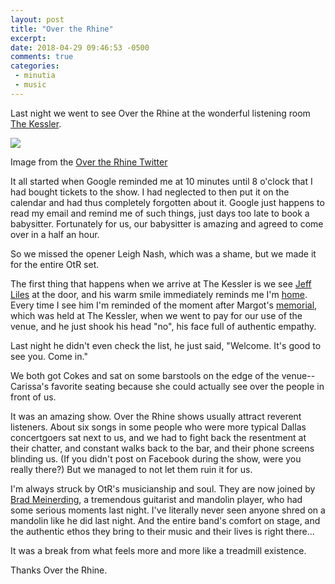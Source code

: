 ```yaml
---
layout: post
title: "Over the Rhine"
excerpt: 
date: 2018-04-29 09:46:53 -0500
comments: true
categories: 
 - minutia
 - music
---
```


Last night we went to see Over the Rhine at the wonderful listening room [The Kessler](http://thekessler.org/). 

![]({{site.url}}/assets/2018/04/kessler.jpg)

Image from the [Over the Rhine Twitter](https://twitter.com/overtherhine/status/990394388399448065)

It all started when Google reminded me at 10 minutes until 8 o'clock that I had bought tickets to the show. I had neglected to then put it on the calendar and had thus completely forgotten about it. Google just happens to read my email and remind me of such things, just days too late to book a babysitter. Fortunately for us, our babysitter is amazing and agreed to come over in a half an hour.

So we missed the opener Leigh Nash, which was a shame, but we made it for the entire OtR set.

The first thing that happens when we arrive at The Kessler is we see [Jeff](https://www.texasmonthly.com/the-culture/the-47-year-niche/) [Liles](http://www.dallasobserver.com/arts/100-dallas-creatives-no-22-music-man-jeffrey-liles-7097349) at the door, and his warm smile immediately reminds me I'm [home](https://www.youtube.com/watch?v=NfTQCgX0lwM). Every time I see him I'm reminded of the moment after Margot's [memorial](https://danielmiller.bandcamp.com/album/memorial), which was held at The Kessler, when we went to pay for our use of the venue, and he just shook his head "no", his face full of authentic empathy. 

Last night he didn't even check the list, he just said, "Welcome. It's good to see you. Come in."

We both got Cokes and sat on some barstools on the edge of the venue--Carissa's favorite seating because she could actually see over the people in front of us. 

It was an amazing show. Over the Rhine shows usually attract reverent listeners. About six songs in some people who were more typical Dallas concertgoers sat next to us, and we had to fight back the resentment at their chatter, and constant walks back to the bar, and their phone screens blinding us. (If you didn't post on Facebook during the show, were you really there?) But we managed to not let them ruin it for us.

I'm always struck by OtR's musicianship and soul. They are now joined by [Brad Meinerding](https://twitter.com/bradmeinerding?lang=en), a tremendous guitarist and mandolin player, who had some serious moments last night. I've literally never seen anyone shred on a mandolin like he did last night. And the entire band's comfort on stage, and the authentic ethos they bring to their music and their lives is right there... 

It was a break from what feels more and more like a treadmill existence. 

Thanks Over the Rhine.

